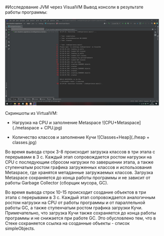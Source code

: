 #Исследование JVM через VisualVM
Вывод консоли в результате работы программы:

![console](./console.jpg)

Скриншоты из VirtualVM:
* Нагрузка на CPU и заполнение Metaspace
![CPU+Metaspace](./metaspace + CPU.jpg)

* Количество классов и заполнение Кучи
![Classes+Heap](./heap + classes.jpg)

Во время вывода строк 3-8 происходит загрузка классов в три этапа с перерывами в 3 с. Каждый этап сопровождается ростом нагрузки на CPU с последующим сбросом нагрузки по завершении этапа, а также ступенчатым ростом графика загруженных классов и использования Metaspace, где хранятся метаданные загружаемых классов. Загрузка Metaspace сохраняется до конца работы программы и не зависит от работы Garbage Collector (сборщик мусора, GC).

Во время вывода строк 10-15 происходит создание объектов в три этапа с перерывами в 3 с. Каждый этап сопровождается аналогичным ростом нагрузки на CPU от работы программы и от параллельной работы GC, а также ступенчатым ростом графика загрузки Кучи.
Примечательно, что загрузка Кучи также сохраняется до конца работы программы и не снижается при работе GC. Это обусловлено тем, что в Стеке сохраняется ссылка на созданные объекты - список simpleObjects.